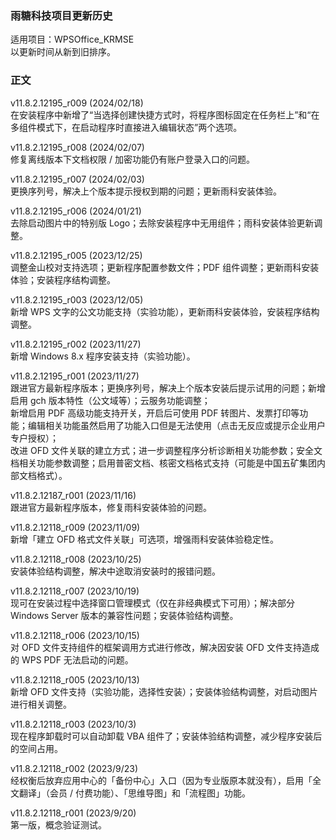 ### 雨糖科技项目更新历史
适用项目：WPSOffice_KRMSE<br>
以更新时间从新到旧排序。

### 正文
v11.8.2.12195_r009 (2024/02/18)<br>
在安装程序中新增了“当选择创建快捷方式时，将程序图标固定在任务栏上”和“在多组件模式下，在启动程序时直接进入编辑状态”两个选项。

v11.8.2.12195_r008 (2024/02/07)<br>
修复离线版本下文档权限 / 加密功能仍有账户登录入口的问题。

v11.8.2.12195_r007 (2024/02/03)<br>
更换序列号，解决上个版本提示授权到期的问题；更新雨科安装体验。

v11.8.2.12195_r006 (2024/01/21)<br>
去除启动图片中的特别版 Logo；去除安装程序中无用组件；雨科安装体验更新调整。

v11.8.2.12195_r005 (2023/12/25)<br>
调整金山校对支持选项；更新程序配置参数文件；PDF 组件调整；更新雨科安装体验；安装程序结构调整。

v11.8.2.12195_r003 (2023/12/05)<br>
新增 WPS 文字的公文功能支持（实验功能），更新雨科安装体验，安装程序结构调整。

v11.8.2.12195_r002 (2023/11/27)<br>
新增 Windows 8.x 程序安装支持（实验功能）。

v11.8.2.12195_r001 (2023/11/27)<br>
跟进官方最新程序版本；更换序列号，解决上个版本安装后提示试用的问题；新增启用 gch 版本特性（公文域等）；云服务功能调整；<br>
新增启用 PDF 高级功能支持开关，开启后可使用 PDF 转图片、发票打印等功能；编辑相关功能虽然启用了功能入口但是无法使用（点击无反应或提示企业用户专户授权）；<br>
改进 OFD 文件关联的建立方式；进一步调整程序分析诊断相关功能参数；安全文档相关功能参数调整；启用普密文档、核密文档格式支持（可能是中国五矿集团内部文档格式）。

v11.8.2.12187_r001 (2023/11/16)<br>
跟进官方最新程序版本，修复雨科安装体验的问题。

v11.8.2.12118_r009 (2023/11/09)<br>
新增「建立 OFD 格式文件关联」可选项，增强雨科安装体验稳定性。

v11.8.2.12118_r008 (2023/10/25)<br>
安装体验结构调整，解决中途取消安装时的报错问题。

v11.8.2.12118_r007 (2023/10/19)<br>
现可在安装过程中选择窗口管理模式（仅在非经典模式下可用）；解决部分 Windows Server 版本的兼容性问题；安装体验结构调整。

v11.8.2.12118_r006 (2023/10/15)<br>
对 OFD 文件支持组件的框架调用方式进行修改，解决因安装 OFD 文件支持造成的 WPS PDF 无法启动的问题。

v11.8.2.12118_r005 (2023/10/13)<br>
新增 OFD 文件支持（实验功能，选择性安装）；安装体验结构调整，对启动图片进行相关调整。

v11.8.2.12118_r003 (2023/10/3)<br>
现在程序卸载时可以自动卸载 VBA 组件了；安装体验结构调整，减少程序安装后的空间占用。

v11.8.2.12118_r002 (2023/9/23)<br>
经权衡后放弃应用中心的「备份中心」入口（因为专业版原本就没有），启用「全文翻译」（会员 / 付费功能）、「思维导图」和「流程图」功能。
<!-- 更新安装背景。请注意，安装背景即将开始逐步弃用！ -->
v11.8.2.12118_r001 (2023/9/20)<br>
第一版，概念验证测试。
